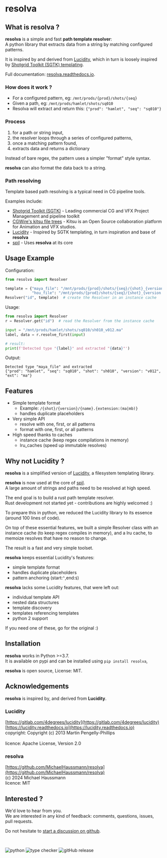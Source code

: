 # resolva

## What is resolva ?

**resolva** is a simple and fast **path template resolver**:<br>
A python library that extracts data from a string by matching configured patterns.  

It is inspired by and derived from [Lucidity](https://gitlab.com/4degrees/lucidity), which in turn is loosely inspired by [Shotgrid Toolkit (SGTK) templating](https://github.com/shotgunsoftware/tk-config-default/blob/master/core/templates.yml). 


Full documentation: [resolva.readthedocs.io](https://resolva.readthedocs.io).


### How does it work ?

- For a configured pattern, eg: `/mnt/prods/{prod}/shots/{seq}` 
- Given a path, eg: `/mnt/prods/hamlet/shots/sq010`  
- Resolva will extract and return this: `{"prod": "hamlet", "seq": "sq010"}`

### Process

1. for a path or string input,
2. the resolver loops through a series of configured patterns, 
3. once a matching pattern found, 
4. extracts data and returns a dictionary

Instead of bare regex, the pattern uses a simpler "format" style syntax.  

**resolva** can also format the data back to a string.

### Path resolving

Template based path resolving is a typical need in CG pipeline tools.

Examples include:

- [Shotgrid Toolkit (SGTK)](https://github.com/shotgunsoftware/tk-config-default2/blob/master/core/templates.yml) - Leading commercial CG and VFX Project Management and pipeline toolkit
- [CGWire's kitsu file trees](https://zou.cg-wire.com/file_trees) - Kitsu is an Open Source collaboration platform for Animation and VFX studios. 
- [Lucidity](https://gitlab.com/4degrees/lucidity) - Inspired by SGTK templating, in turn inspiration and base of **resolva**
- [spil](https://github.com/MichaelHaussmann/spil) - Uses **resolva** at its core


## Usage Example

Configuration:
```python
from resolva import Resolver

template = {"maya_file": "/mnt/prods/{prod}/shots/{seq}/{shot}_{version:(v\d\d\d)}.{ext:(ma|mb)}",
            "hou_file": "/mnt/prods/{prod}/shots/{seq}/{shot}_{version:(v\d\d\d)}.{ext:(hip|hipnc)}"}
Resolver("id", template)  # create the Resolver in an instance cache
```
Usage:
```python
from resolva import Resolver
r = Resolver.get("id")  # read the Resolver from the instance cache

input = "/mnt/prods/hamlet/shots/sq010/sh010_v012.ma"
label, data = r.resolve_first(input)

# result:
print(f'Detected type "{label}" and extracted "{data}"')
```
Output:
```
Detected type "maya_file" and extracted 
{"prod": "hamlet", "seq": "sq010", "shot": "sh010", "version": "v012", "ext": "ma"}
```

## Features

- Simple template format     
  - Example: `/{shot}/{version}/{name}.{extension:(ma|mb)}`
  - handles duplicate placeholders
- Very simple API
  - resolve with one, first, or all patterns
  - format with one, first, or all patterns
- High speed thanks to caches
  - instance cache (keep regex compilations in memory)
  - lru_caches (speed up immutable resolves)


## Why not Lucidity ?

**resolva** is a simplified version of [Lucidity](https://gitlab.com/4degrees/lucidity), a filesystem templating library.

**resolva** is now used at the core of [spil](https://github.com/MichaelHaussmann/spil).  
A large amount of strings and paths need to be resolved at high speed.

The end goal is to build a rust path template resolver.  
Rust development not started yet - contributions are highly welcomed :)

To prepare this in python, we reduced the Lucidity library to its essence (around 100 lines of code).

On top of these essential features, we built a simple Resolver class with an instance cache (to keep regex compiles in memory), and a lru cache, to memoize resolves that have no reason to change.

The result is a fast and very simple toolset.

**resolva** keeps essential Lucidity's features:

- simple template format 
- handles duplicate placeholders
- pattern anchoring (start:`^`,end:`$`)

**resolva** lacks some Lucidity features, that were left out:

- individual template API
- nested data structures
- template discovery
- templates referencing templates
- python 2 support

If you need one of these, go for the original :)


## Installation

**resolva** works in Python >=3.7.<br>
It is available on pypi and can be installed using `pip install resolva`,  

**resolva** is open source, License: MIT.


## Acknowledgements

**resolva** is inspired by, and derived from **Lucidity**.

### Lucidity 

[https://gitlab.com/4degrees/lucidity](https://gitlab.com/4degrees/lucidity)<br>
[https://lucidity.readthedocs.io](https://lucidity.readthedocs.io)<br>
copyright: Copyright (c) 2013 Martin Pengelly-Phillips<br>  
licence: Apache License, Version 2.0

### resolva

[https://github.com/MichaelHaussmann/resolva](https://github.com/MichaelHaussmann/resolva)<br>
(c) 2024 Michael Haussmann<br>
licence: MIT


## Interested ?

We'd love to hear from you.<br>
We are interested in any kind of feedback: comments, questions, issues, pull requests.

Do not hesitate to [start a discussion on github](https://github.com/MichaelHaussmann/resolva/discussions/new/choose).

<br>
  
![python](https://img.shields.io/badge/PYTHON-blue?style=for-the-badge&logo=Python&logoColor=white)
![type checker](https://img.shields.io/badge/Type%20checker-MYPY-dodgerblue?style=for-the-badge&labelColor=abcdef)
![gitHub release](https://img.shields.io/github/v/release/MichaelHaussmann/resolva?style=for-the-badge&color=orange&labelColor=sandybrown)
